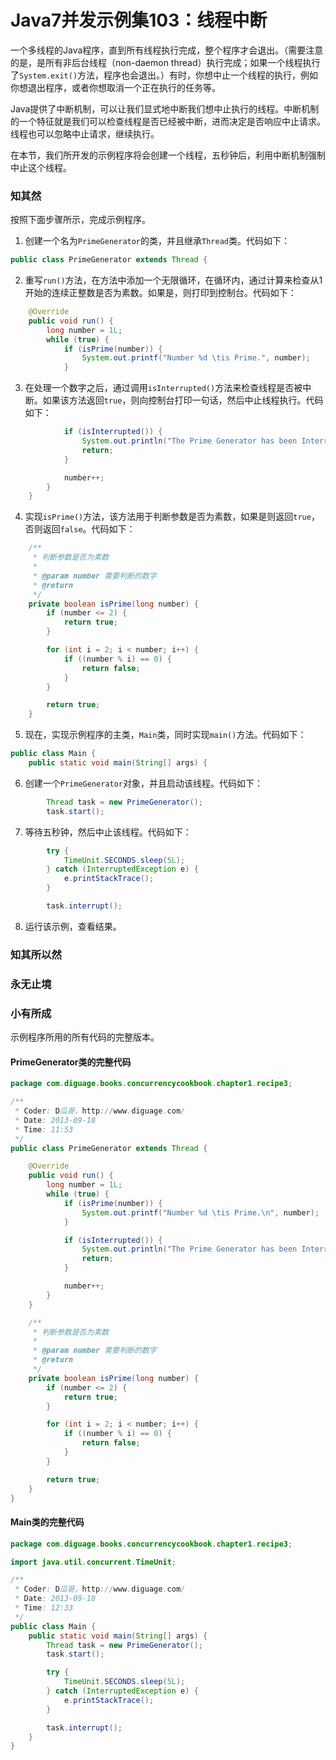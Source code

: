 # Java7并发示例集103：线程中断

一个多线程的Java程序，直到所有线程执行完成，整个程序才会退出。（需要注意的是，是所有非后台线程（non-daemon thread）执行完成；如果一个线程执行了`System.exit()`方法，程序也会退出。）有时，你想中止一个线程的执行，例如你想退出程序，或者你想取消一个正在执行的任务等。

Java提供了中断机制，可以让我们显式地中断我们想中止执行的线程。中断机制的一个特征就是我们可以检查线程是否已经被中断，进而决定是否响应中止请求。线程也可以忽略中止请求，继续执行。

在本节，我们所开发的示例程序将会创建一个线程，五秒钟后，利用中断机制强制中止这个线程。


### 知其然

按照下面步骤所示，完成示例程序。

1. 创建一个名为`PrimeGenerator`的类，并且继承`Thread`类。代码如下：
```Java
public class PrimeGenerator extends Thread {
```

2. 重写`run()`方法，在方法中添加一个无限循环，在循环内，通过计算来检查从1开始的连续正整数是否为素数。如果是，则打印到控制台。代码如下：
```Java
    @Override
    public void run() {
        long number = 1L;
        while (true) {
            if (isPrime(number)) {
                System.out.printf("Number %d \tis Prime.", number);
            }
```

3. 在处理一个数字之后，通过调用`isInterrupted()`方法来检查线程是否被中断。如果该方法返回`true`，则向控制台打印一句话，然后中止线程执行。代码如下：
```Java
            if (isInterrupted()) {
                System.out.println("The Prime Generator has been Interrupted");
                return;
            }

            number++;
        }
    }
```

4. 实现`isPrime()`方法，该方法用于判断参数是否为素数，如果是则返回`true`，否则返回`false`。代码如下：
```Java
    /**
     * 判断参数是否为素数
     *
     * @param number 需要判断的数字
     * @return
     */
    private boolean isPrime(long number) {
        if (number <= 2) {
            return true;
        }

        for (int i = 2; i < number; i++) {
            if ((number % i) == 0) {
                return false;
            }
        }

        return true;
    }
```

5. 现在，实现示例程序的主类，`Main`类，同时实现`main()`方法。代码如下：
```Java
public class Main {
    public static void main(String[] args) {
```

6. 创建一个`PrimeGenerator`对象，并且启动该线程。代码如下：
```Java
        Thread task = new PrimeGenerator();
        task.start();
```

7. 等待五秒钟，然后中止该线程。代码如下：
```Java
        try {
            TimeUnit.SECONDS.sleep(5L);
        } catch (InterruptedException e) {
            e.printStackTrace();
        }

        task.interrupt();
```

8. 运行该示例，查看结果。

### 知其所以然

### 永无止境

### 小有所成
示例程序所用的所有代码的完整版本。

#### PrimeGenerator类的完整代码
```Java
package com.diguage.books.concurrencycookbook.chapter1.recipe3;

/**
 * Coder: D瓜哥，http://www.diguage.com/
 * Date: 2013-09-18
 * Time: 11:53
 */
public class PrimeGenerator extends Thread {

    @Override
    public void run() {
        long number = 1L;
        while (true) {
            if (isPrime(number)) {
                System.out.printf("Number %d \tis Prime.\n", number);
            }

            if (isInterrupted()) {
                System.out.println("The Prime Generator has been Interrupted");
                return;
            }

            number++;
        }
    }

    /**
     * 判断参数是否为素数
     *
     * @param number 需要判断的数字
     * @return
     */
    private boolean isPrime(long number) {
        if (number <= 2) {
            return true;
        }

        for (int i = 2; i < number; i++) {
            if ((number % i) == 0) {
                return false;
            }
        }

        return true;
    }
}
```

#### Main类的完整代码
```Java
package com.diguage.books.concurrencycookbook.chapter1.recipe3;

import java.util.concurrent.TimeUnit;

/**
 * Coder: D瓜哥，http://www.diguage.com/
 * Date: 2013-09-18
 * Time: 12:33
 */
public class Main {
    public static void main(String[] args) {
        Thread task = new PrimeGenerator();
        task.start();

        try {
            TimeUnit.SECONDS.sleep(5L);
        } catch (InterruptedException e) {
            e.printStackTrace();
        }

        task.interrupt();
    }
}
```